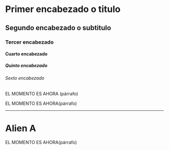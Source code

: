 <!DOCTYPE html>
<html>
<head>
    <title>mi primera web</title>
<head>
<body>
    <h1>Primer encabezado o titulo</h1>
    <h2>Segundo encabezado o subtitulo</h2>
    <h3>Tercer encabezado</h3>
    <h4>Cuarto encabezado</h4>
    <h5>Quinto encabezado</h5>
    <h6>Sexto encabezado</h6>
    <p>EL MOMENTO ES AHORA (párrafo)</p>
    <p>EL MOMENTO ES AHORA(párrafo)</p>
    <hr>
    <h1>Alien A</h1>
    <p>EL MOMENTO ES AHORA(párrafo)</p>
    <!--Este texto es un COMENTARIO y nova aparecer en el explorador-->
</body>
</html>